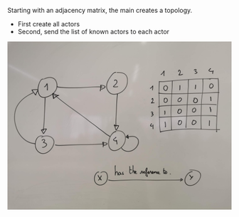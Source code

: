 Starting with an adjacency matrix, the main creates a topology.

* First create all actors
* Second, send the list of known actors to each actor

![](img.jpg)
